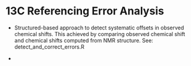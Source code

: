 # 13C Referencing Error Analysis
  
- Structured-based approach to detect systematic offsets in observed chemical shifts. This achieved by comparing observed chemical shift and chemical shifts computed from NMR structure. See: detect_and_correct_errors.R

-

